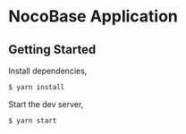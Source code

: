 # NocoBase Application

## Getting Started

Install dependencies,

```bash
$ yarn install
```

Start the dev server,

```bash
$ yarn start
```

